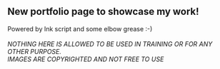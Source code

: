 ## New portfolio page to showcase my work! <br>
Powered by Ink script and some elbow grease :-) <br> <br>
<i>NOTHING HERE IS ALLOWED TO BE USED IN TRAINING OR FOR ANY OTHER PURPOSE. <br>
IMAGES ARE COPYRIGHTED AND NOT FREE TO USE</i>
